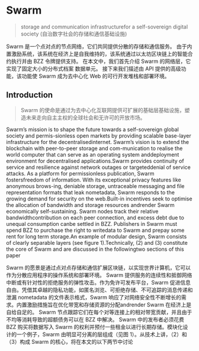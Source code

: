 # Swarm

> storage and communication infrastructurefor a self-sovereign digital society (自治数字社会的存储和通信基础设施)


Swarm 是一个点对点的节点网络，它们共同提供分散的存储和通信服务。 由于内置激励系统，该系统在经济上是自我维持的，该系统通过以太坊区块链上的智能合约执行并由 BZZ 令牌提供支持。 在本文中，我们首先介绍 Swarm 的网络层，它实现了固定大小的分布式档案 数据单元。 接下来我们描述由 API 提供的高级功能，该功能使 Swarm 成为去中心化 Web 的可行开发堆栈和部署环境。

## Introduction

> Swarm 的使命是通过为去中心化互联网提供可扩展的基础层基础设施，塑造未来走向自主主权的全球社会和无许可的开放市场。

Swarm’s mission is to shape the future towards a self-sovereign global society and permis-sionless open markets by providing scalable base-layer infrastructure for the decentralisedinternet.  Swarm’s vision is to extend the blockchain with peer-to-peer storage and com-munication  to  realise  the  world  computer  that  can  serve  as  an  operating  system  anddeployment environment for decentralised applications.Swarm provides continuity of service and resilience against network outages or targeteddenial  of  service  attacks.   As  a  platform  for  permissionless  publication,  Swarm  fostersfreedom  of  information.   With  its  exceptional  privacy  features  like  anonymous  brows-ing, deniable storage, untraceable messaging and file representation formats that leak nometadata, Swarm responds to the growing demand for security on the web.Built-in incentives seek to optimise the allocation of bandwidth and storage resources andrender Swarm economically self-sustaining.  Swarm nodes track their relative bandwidthcontribution on each peer connection, and excess debt due to unequal consumption canbe settled in BZZ. Publishers in Swarm must spend BZZ to purchase the right to writedata to Swarm and prepay some rent for long term storage.An example of modular design, Swarm consists of clearly separable layers (see figure 1).Technically, (2) and (3) constitute the core of Swarm and are discussed in the followingtwo sections of this paper

 Swarm 的愿景是通过点对点存储和通信扩展区块链，以实现世界计算机，它可以作为分散应用程序的操作系统和部署环境。 Swarm 提供服务的连续性和抵御网络中断或有针对性的拒绝服务的弹性攻击。作为免许可发布平台，Swarm 促进信息自由。凭借其卓越的隐私功能，如匿名浏览、可拒绝存储、不可追踪的消息传递和泄漏 nometadata 的文件表示格式，Swarm 响应了对网络安全性不断增长的需求。内置激励措施旨在优化带宽和存储资源的分配andrender Swarm 在经济上是自给自足的。 Swarm 节点跟踪它们在每个对等连接上的相对带宽贡献，并且由于不均等消耗导致的超额债务可以在 BZZ 中解决。 Swarm 中的发布者必须花费 BZZ 购买将数据写入 Swarm 的权利并预付一些租金以进行长期存储。模块化设计的一个例子，Swarm 由明显可分离的层组成（见图 1）。从技术上讲，（2）和（3）构成 Swarm 的核心，将在本文的以下两节中讨论